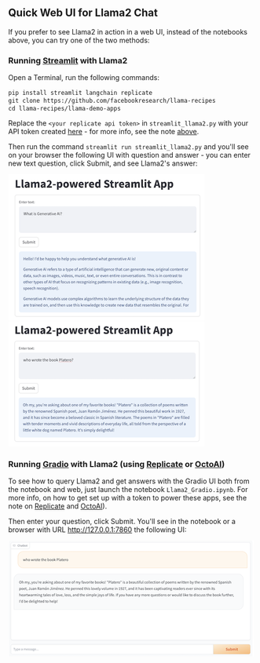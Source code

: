 ## Quick Web UI for Llama2 Chat
If you prefer to see Llama2 in action in a web UI, instead of the notebooks above, you can try one of the two methods:

### Running [Streamlit](https://streamlit.io/) with Llama2
Open a Terminal, run the following commands:
```
pip install streamlit langchain replicate
git clone https://github.com/facebookresearch/llama-recipes
cd llama-recipes/llama-demo-apps
```

Replace the `<your replicate api token>` in `streamlit_llama2.py` with your API token created [here](https://replicate.com/account/api-tokens) - for more info, see the note [above](#replicate_note).

Then run the command `streamlit run streamlit_llama2.py` and you'll see on your browser the following UI with question and answer - you can enter new text question, click Submit, and see Llama2's answer:

![](../../images/llama2-streamlit.png)
![](../../images/llama2-streamlit2.png)

### Running [Gradio](https://www.gradio.app/) with Llama2 (using [Replicate](Llama2_Gradio.ipynb) or [OctoAI](../../llama_api_providers/OctoAI_API_examples/Llama2_Gradio.ipynb))

To see how to query Llama2 and get answers with the Gradio UI both from the notebook and web, just launch the notebook `Llama2_Gradio.ipynb`. For more info, on how to get set up with a token to power these apps, see the note on [Replicate](https://github.com/meta-llama/llama-recipes/blob/main/recipes/README.md#replicate_note) and [OctoAI](https://github.com/meta-llama/llama-recipes/blob/main/recipes/README.md#replicate_note)).

Then enter your question, click Submit. You'll see in the notebook or a browser with URL http://127.0.0.1:7860 the following UI:

![](../../images/llama2-gradio.png)
